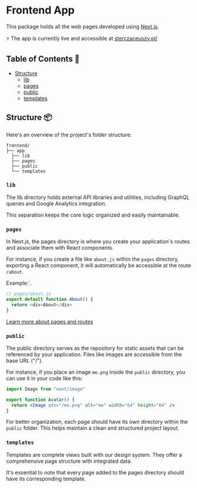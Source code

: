 # Frontend App

This package holds all the web pages developed using [Next.js](https://nextjs.org/docs).

⚡️ The app is currently live and accessible at [sterczaceuszy.pl/](https://www.sterczaceuszy.pl/)

## Table of Contents 📃

- [Structure](#structure-)
  - [lib](#lib)
  - [pages](#pages)
  - [public](#public)
  - [templates](#templates)

## Structure 📦

Here's an overview of the project's folder structure:

```
frontend/
├── app
  ├── lib
  ├── pages
  ├── public
  └── templates
```

### `lib`

The lib directory holds external API libraries and utilities, including GraphQL queries and Google Analytics integration.

This separation keeps the core logic organized and easily maintainable.

### `pages`

In Next.js, the pages directory is where you create your application's routes and associate them with React components.

For instance, if you create a file like `about.js` within the `pages` directory, exporting a React component, it will automatically be accessible at the route `/about`.

Example:`.

```js
// pages/about.js
export default function About() {
  return <div>About</div>
}
```

[Learn more about pages and routes](https://nextjs.org/docs/pages/building-your-application/routing/pages-and-layouts)

### `public`

The public directory serves as the repository for static assets that can be referenced by your application.
Files like images are accessible from the base URL ("/").

For instance, if you place an image `me.png` inside the `public` directory, you can use it in your code like this:

```jsx
import Image from "next/image"

export function Avatar() {
  return <Image src="/me.png" alt="me" width="64" height="64" />
}
```

For better organization, each page should have its own directory within the `public` folder. This helps maintain a clean and structured project layout.

### `templates`

Templates are complete views built with our design system. They offer a comprehensive page structure with integrated data.

It's essential to note that every page added to the pages directory should have its corresponding template.
